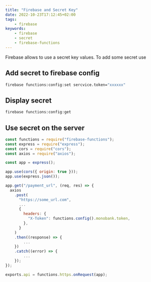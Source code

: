 ```yaml
---
title: "Firebase and Secret Key"
date: 2022-10-23T17:12:45+02:00
tags:
    - firebase
keywords:
    - firebase
    - secret
    - firebase-functions
---
```




Firebase allows to use a secret key values.
To add some secret use

## Add secret to firebase config
```sh
firebase functions:config:set sercvice.token="xxxxxx"
```
## Display secret
```sh
firebase functions:config:get
```
## Use secret on the server
```js
const functions = require("firebase-functions");
const express = require("express");
const cors = require("cors");
const axios = require("axios");

const app = express();

app.use(cors({ origin: true }));
app.use(express.json());

app.get("/payment_url", (req, res) => {
  axios
    .post(
      "https://some_url.com",
      ...
      {
        headers: {
          "X-Token": functions.config().monobank.token,
        },
      }
    )
    .then((response) => {
      	...
    })
    .catch((error) => {
		...
    });
});

exports.api = functions.https.onRequest(app);
```








